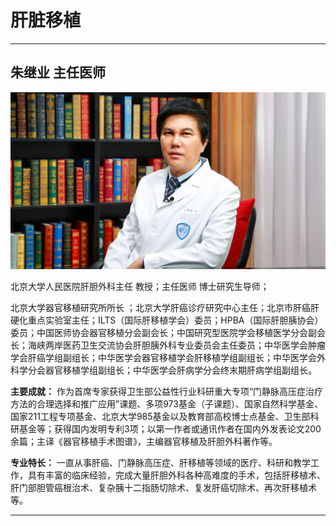 # 肝脏移植

---

## 朱继业 主任医师

![1679230097054](image/c05_036/1679230097054.png)

北京大学人民医院肝胆外科主任  教授；主任医师 博士研究生导师；

北京大学器官移植研究所所长 ；北京大学肝癌诊疗研究中心主任；北京市肝癌肝硬化重点实验室主任；ILTS（国际肝移植学会）委员；HPBA（国际肝胆胰协会）委员；中国医师协会器官移植分会副会长；中国研究型医院学会移植医学分会副会长；海峡两岸医药卫生交流协会肝胆胰外科专业委员会主任委员；中华医学会肿瘤学会肝癌学组副组长；中华医学会器官移植学会肝移植学组副组长；中华医学会外科学分会器官移植学组副组长；中华医学会肝病学分会终末期肝病学组副组长。


**主要成就：** 作为首席专家获得卫生部公益性行业科研重大专项“门静脉高压症治疗方法的合理选择和推广应用”课题、多项973基金（子课题）、国家自然科学基金、国家211工程专项基金、北京大学985基金以及教育部高校博士点基金、卫生部科研基金等；获得国内发明专利3项；以第一作者或通讯作者在国内外发表论文200余篇；主译《器官移植手术图谱》，主编器官移植及肝胆外科著作等。


**专业特长：** 一直从事肝癌、门静脉高压症、肝移植等领域的医疗、科研和教学工作，具有丰富的临床经验，完成大量肝胆外科各种高难度的手术，包括肝移植术、肝门部胆管癌根治术、复杂胰十二指肠切除术、复发肝癌切除术、再次肝移植术等。

---
